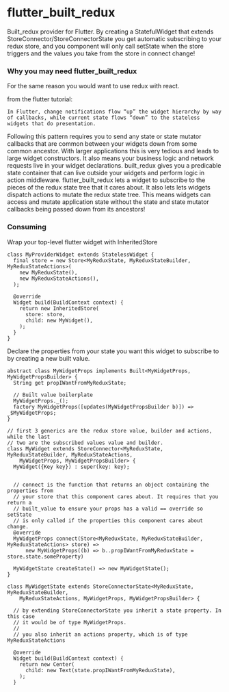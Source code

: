 # flutter_built_redux

Built_redux provider for Flutter.
By creating a StatefulWidget that extends StoreConnector/StoreConnectorState you get automatic subscribing to your redux store, and you component will only call setState when the store triggers and the values you take from the store in connect change!

### Why you may need flutter_built_redux
For the same reason you would want to use redux with react.

from the flutter tutorial:
```
In Flutter, change notifications flow “up” the widget hierarchy by way of callbacks, while current state flows “down” to the stateless widgets that do presentation.
```

Following this pattern requires you to send any state or state mutator callbacks that are common between your widgets down from some common ancestor.
With larger applications this is very tedious and leads to large widget constructors. It also means your business logic and network requests live in your widget declarations.
built_redux gives you a predicable state container that can live outside your widgets and perform logic in action middleware.
flutter_built_redux lets a widget to subscribe to the pieces of the redux state tree that it cares about. It also lets lets widgets dispatch actions to mutate the redux state tree.
This means widgets can access and mutate application state without the state and state mutator callbacks being passed down from its ancestors!

### Consuming

Wrap your top-level flutter widget with InheritedStore
```
class MyProviderWidget extends StatelessWidget {
  final store = new Store<MyReduxState, MyReduxStateBuilder, MyReduxStateActions>(
    new MyReduxState(),
    new MyReduxStateActions(),
  );

  @override
  Widget build(BuildContext context) {
    return new InheritedStore(
      store: store,
      child: new MyWidget(),
    );
  }
}
```

Declare the properties from your state you want this widget to subscribe to by
creating a new built value.
```
abstract class MyWidgetProps implements Built<MyWidgetProps, MyWidgetPropsBuilder> {
  String get propIWantFromMyReduxState;

  // Built value boilerplate
  MyWidgetProps._();
  factory MyWidgetProps([updates(MyWidgetPropsBuilder b)]) => _$MyWidgetProps;
}

// first 3 generics are the redux store value, builder and actions, while the last
// two are the subscribed values value and builder.
class MyWidget extends StoreConnector<MyReduxState, MyReduxStateBuilder, MyReduxStateActions,
    MyWidgetProps, MyWidgetPropsBuilder> {
  MyWidget({Key key}) : super(key: key);


  // connect is the function that returns an object containing the properties from
  // your store that this component cares about. It requires that you return a
  // built_value to ensure your props has a valid == override so setState
  // is only called if the properties this component cares about change.
  @override
  MyWidgetProps connect(Store<MyReduxState, MyReduxStateBuilder, MyReduxStateActions> store) =>
      new MyWidgetProps((b) => b..propIWantFromMyReduxState = store.state.someProperty)

  MyWidgetState createState() => new MyWidgetState();
}

class MyWidgetState extends StoreConnectorState<MyReduxState, MyReduxStateBuilder,
    MyReduxStateActions, MyWidgetProps, MyWidgetPropsBuilder> {

  // by extending StoreConnectorState you inherit a state property. In this case
  // it would be of type MyWidgetProps.
  //
  // you also inherit an actions property, which is of type MyReduxStateActions

  @override
  Widget build(BuildContext context) {
    return new Center(
      child: new Text(state.propIWantFromMyReduxState),
    );
  }
```
